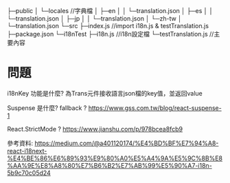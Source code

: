 ├─public
│  └─locales //字典檔
│      ├─en
│      │ └─translation.json
│      ├─es
│      │ └─translation.json
│      ├─jp
│      │ └─translation.json
│      └─zh-tw
│        └─translation.json
└─src
   ├─index.js //import i18n.js & testTranslation.js 
   ├─package.json
   └─i18nTest 
        ├─i18n.js   //i18n設定檔
        └─testTranslation.js  //主要內容

# 問題
i18nKey 功能是什麼?
為Trans元件接收語言json檔的key值，並返回value
<Trans i18nKey="key值">

Suspense 是什麼?
fallback ?
https://www.gss.com.tw/blog/react-suspense-1


React.StrictMode ?
https://www.jianshu.com/p/978bcea8fcb9

參考資料:
https://medium.com/@a401120174/%E4%BD%BF%E7%94%A8-react-i18next-%E4%BE%86%E6%89%93%E9%80%A0%E5%A4%9A%E5%9C%8B%E8%AA%9E%E8%A8%80%E7%B6%B2%E7%AB%99%E5%90%A7-i18n-5b9c70c05d24